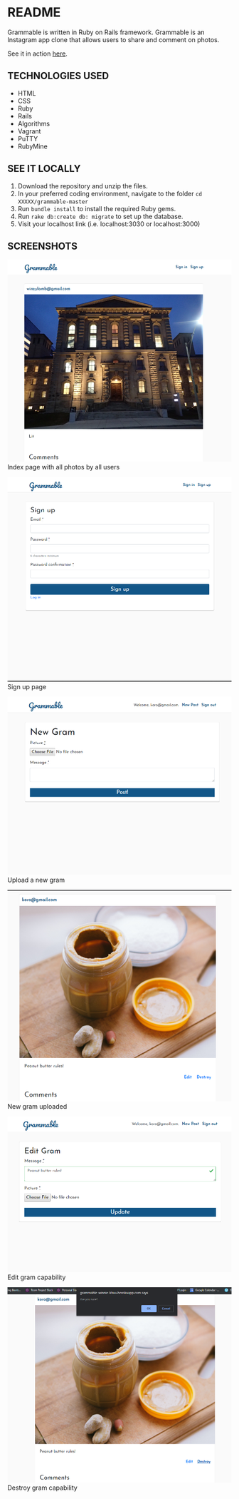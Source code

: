# README

Grammable is written in Ruby on Rails framework.
Grammable is an Instagram app clone that allows users to share and comment on photos. 

See it in action <a href="https://grammable-winnie-khuu.herokuapp.com">here</a>.

## TECHNOLOGIES USED
* HTML
* CSS
* Ruby
* Rails
* Algorithms
* Vagrant
* PuTTY
* RubyMine

## SEE IT LOCALLY

1. Download the repository and unzip the files.
2. In your preferred coding environment, navigate to the folder `cd XXXXX/grammable-master`
3. Run `bundle install` to install the required Ruby gems.
3. Run `rake db:create db: migrate` to set up the database.
4. Visit your localhost link (i.e. localhost:3030 or localhost:3000)

## SCREENSHOTS
![alt text](grammable1.png)
Index page with all photos by all users

![alt text](grammable2.png)
Sign up page

![alt text](grammable3.png)
Upload a new gram

![alt text](grammable4.png)
New gram uploaded

![alt text](grammable5.png)
Edit gram capability

![alt text](grammable6.png)
Destroy gram capability
